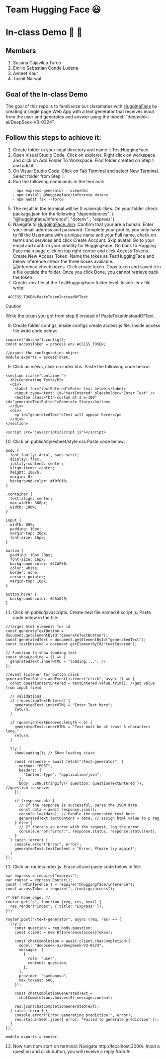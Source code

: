 # Team Hugging Face :smiley:

# In-class Demo :book: :open_book:

## Members

1. Susana Cajavilca Turco
2. Emilio Sebastian Conde Ludena
3. Avneet Kaur
4. Toshit Narwal

## Goal of the In-class Demo

The goal of this repo is to familiarize our classmates with [HuggingFace](https://huggingface.co) by creating a single page Web App with a text generator that receives input from the user and generates and answer using the model: "deepseek-ai/DeepSeek-V3-0324".

## Follow this steps to achieve it:

1. Create folder in your local directory and name it TestHuggingFace.
2. Open Visual Studio Code. Click on explorer. Right click on workspace and click on Add Folder To Workspace. Find folder created on Step 1 and add it.
3. On Visual Studio Code. Click on Tab Terminal and select New Terminal. Select folder from Step 1.
4. Run the following commands in the terminal:

```
   - npx express-generator --view=hbs
   - npm install @huggingface/inference dotenv
   - npm audit fix --force
```

5. The result in the terminal will be 0 vulnerabilities. On your folder check package.json for the following "dependencies": { "@huggingface/inference"; "dotenv" ; "express"}.
6. Navigate to [HuggingFace Join](https://huggingface.co/join). Confirm that your are a human. Enter your email address and password. Complete your profile, you only have to fill the Username with a unique name and your Full name, check on terms and services and click Create Account. Skip avatar. Go to your email and confirm your identity for HuggingFace. Go back to Hugging Face main page click on top right corner and click Access Tokens. Create New Access Token. Name the tokes as TestHuggingFace and below inference check the three boxes available.
   ![inference check boxes](image.png).
   Click create token. Copy token and saved it in a file outside the folder. Once you click Done, you cannot retrieve back the token.
7. Create .env file at the TestHuggingFace folder level. Inside .env file write:

```
 ACCESS_TOKEN=PasteTokenInsteadOfText
```

> [!CAUTION]
> Write the token you got from step 6 instead of PasteTokenInsteadOfText.

8. Create folder configs, inside configs create access.js file. Inside access file write code below:

```
require("dotenv").config();
const accessToken = process.env.ACCESS_TOKEN;

//export the configuration object
module.exports = accessToken;

```

9. Click on views, click on index hbs. Paste the following code below:

```
<section class="container">
  <h2>Generating Text</h2>
  <div>
    <label for="textEntered">Enter text below:</label>
    <input type="text" id="textEntered" placeholder="Enter Text" />
    <button class="btn-custom mt-3 w-100" id="generateTextButton">Generate Story</button>
  </div>
  <div>
    <p id="generatedText">Text will appear here:</p>
  </div>
</section>

<script src="javascripts/script.js"></script>
```

10. Click on public/stylesheet/style.css Paste code below:

```
body {
  font-family: Arial, sans-serif;
  display: flex;
  justify-content: center;
  align-items: center;
  height: 100vh;
  margin: 0;
  background-color: #f0f0f0;
}

.container {
  text-align: center;
  max-width: 600px;
  width: 100%;
}

input {
  width: 80%;
  padding: 10px;
  margin-top: 20px;
  font-size: 16px;
}

button {
  padding: 10px 20px;
  font-size: 16px;
  background-color: #4CAF50;
  color: white;
  border: none;
  cursor: pointer;
  margin-top: 10px;
}

button:hover {
  background-color: #45a049;
}
```

11. Click on public/javascripts. Create new file named it script.js. Paste code below in the file:

```
//target html elements for id
const generateTextButton = document.getElementById("generateTextButton");
const generatedText = document.getElementById("generatedText");
const textEntered = document.getElementById("textEntered");

// Function to show loading text
const showLoading = () => {
  generatedText.innerHTML = "loading...."; //
};

//event listener for button click
generateTextButton.addEventListener("click", async () => {
  const questionTextEntered = textEntered.value.trim(); //get value from input field

  // validations
  if (!questionTextEntered) {
    generatedText.innerHTML = "Enter Text here";
    return;
  }

  if (questionTextEntered.length < 5) {
    generatedText.innerHTML = "Text must be at least 5 characters long.";
    return;
  }

  try {
    showLoading(); // Show loading state

    const response = await fetch("/text-generator", {
      method: "POST",
      headers: {
        "Content-Type": "application/json",
      },
      body: JSON.stringify({ question: questionTextEntered }), //question to server
    });

    if (response.ok) {
      // If the response is successful, parse the JSON data
      const data = await response.json();
      console.log(data); // Handle the generated text here
      generatedText.textContent = data; // assign html value to p tag
    } else {
      // If there's an error with the request, log the error
      console.error("Error:", response.status, response.statusText);
    }
  } catch (error) {
    console.error("Error", error);
    generatedText.textContent = "Error, Please try again!";
  }
});

```

12. Click on routes/index.js. Erase all and paste code below in file:

```
var express = require("express");
var router = express.Router();
const { HfInference } = require("@huggingface/inference");
const accessToken = require("../configs/access");

/* GET home page. */
router.get("/", function (req, res, next) {
  res.render("index", { title: "Express" });
});

router.post("/text-generator", async (req, res) => {
  try {
    const question = req.body.question;
    const client = new HfInference(accessToken);

    const chatCompletion = await client.chatCompletion({
      model: "deepseek-ai/DeepSeek-V3-0324",
      messages: [
        {
          role: "user",
          content: question,
        },
      ],
      provider: "sambanova",
      max_tokens: 500,
    });

    const chatCompletionGeneratedText =
      chatCompletion.choices[0].message.content;

    res.json(chatCompletionGeneratedText);
  } catch (error) {
    console.error("Error generating prediction:", error);
    res.status(500).json({ error: "Failed to generate prediction" });
  }
});

module.exports = router;

```

13. Now rum npm start on terminal. Navigate http://localhost:3000/. Input a question and click button, you will receive a reply from AI.
